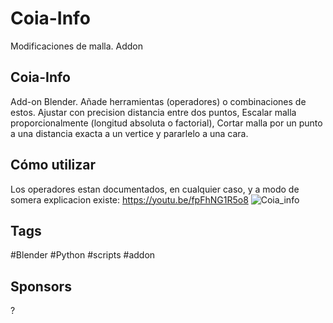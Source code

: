 # Coia-Info
Modificaciones de malla. Addon
## Coia-Info
Add-on Blender.
Añade herramientas (operadores) o combinaciones de estos.
Ajustar con precision distancia entre dos puntos, Escalar malla proporcionalmente (longitud absoluta o factorial), Cortar malla por un punto a una distancia exacta a un vertice y pararlelo a una cara.

## Cómo utilizar
Los operadores estan documentados, 
en cualquier caso,
y a modo de somera explicacion existe: 
https://youtu.be/fpFhNG1R5o8
![Coia_info](https://github.com/coiapy/Coia-Info/assets/161734611/626b112c-b9f8-4e01-84f6-a931472e50e2)

## Tags
#Blender #Python #scripts #addon 

## Sponsors
?

